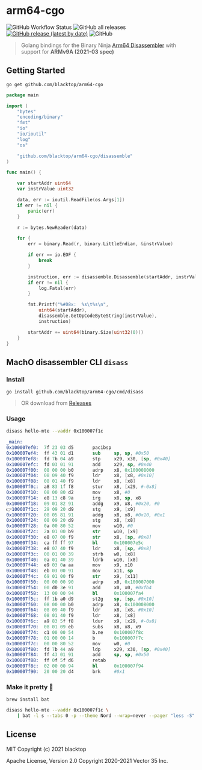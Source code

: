 # arm64-cgo

![GitHub Workflow Status](https://img.shields.io/github/workflow/status/blacktop/arm64-cgo/Go)
![GitHub all releases](https://img.shields.io/github/downloads/blacktop/arm64-cgo/total)
[![GitHub release (latest by date)](https://img.shields.io/github/v/release/blacktop/arm64-cgo)](https://github.com/blacktop/arm64-cgo/releases/latest)
![GitHub](https://img.shields.io/github/license/blacktop/arm64-cgo?color=blue)

> Golang bindings for the Binary Ninja [Arm64 Disassembler](https://github.com/Vector35/arch-arm64) with support for **ARMv9A (2021-03 spec)**

## Getting Started

```
go get github.com/blacktop/arm64-cgo
```

```go
package main

import (
	"bytes"
	"encoding/binary"
	"fmt"
	"io"
	"io/ioutil"
	"log"
	"os"

	"github.com/blacktop/arm64-cgo/disassemble"
)

func main() {

	var startAddr uint64
	var instrValue uint32

	data, err := ioutil.ReadFile(os.Args[1])
	if err != nil {
		panic(err)
	}

	r := bytes.NewReader(data)

	for {
		err = binary.Read(r, binary.LittleEndian, &instrValue)

		if err == io.EOF {
			break
		}

		instruction, err := disassemble.Disassemble(startAddr, instrValue, true)
		if err != nil {
			log.Fatal(err)
		}

		fmt.Printf("%#08x:  %s\t%s\n",
			uint64(startAddr),
			disassemble.GetOpCodeByteString(instrValue),
			instruction)

		startAddr += uint64(binary.Size(uint32(0)))
	}
}
```

## MachO disassembler CLI `disass`

### Install

```
go install github.com/blacktop/arm64-cgo/cmd/disass
```

> OR download from [Releases](https://github.com/blacktop/arm64-cgo/releases/latest)

### Usage

```bash
disass hello-mte --vaddr 0x100007f1c
```
```s
_main:
0x100007ef0:  7f 23 03 d5       pacibsp
0x100007ef4:  ff 43 01 d1       sub     sp, sp, #0x50
0x100007ef8:  fd 7b 04 a9       stp     x29, x30, [sp, #0x40]
0x100007efc:  fd 03 01 91       add     x29, sp, #0x40
0x100007f00:  08 00 00 b0       adrp    x8, 0x100008000
0x100007f04:  08 09 40 f9       ldr     x8, [x8, #0x10]
0x100007f08:  08 01 40 f9       ldr     x8, [x8]
0x100007f0c:  a8 83 1f f8       stur    x8, [x29, #-0x8]
0x100007f10:  08 00 80 d2       mov     x8, #0
0x100007f14:  e8 13 c8 9a       irg     x8, sp, x8
0x100007f18:  09 01 82 91       addg    x9, x8, #0x20, #0
👉100007f1c:  29 09 20 d9       stg     x9, [x9]
0x100007f20:  08 05 81 91       addg    x8, x8, #0x10, #0x1
0x100007f24:  08 09 20 d9       stg     x8, [x8]
0x100007f28:  0a 00 80 52       mov     w10, #0
0x100007f2c:  2a 01 00 b9       str     w10, [x9]
0x100007f30:  e8 07 00 f9       str     x8, [sp, #0x8]
0x100007f34:  ca ff ff 97       bl      0x100007e5c
0x100007f38:  e8 07 40 f9       ldr     x8, [sp, #0x8]
0x100007f3c:  00 01 00 39       strb    w0, [x8]
0x100007f40:  0a 01 40 39       ldrb    w10, [x8]
0x100007f44:  e9 03 0a aa       mov     x9, x10
0x100007f48:  eb 03 00 91       mov     x11, sp
0x100007f4c:  69 01 00 f9       str     x9, [x11]
0x100007f50:  00 00 00 90       adrp    x0, 0x100007000
0x100007f54:  00 d0 3e 91       add     x0, x0, #0xfb4
0x100007f58:  13 00 00 94       bl      0x100007fa4
0x100007f5c:  ff 1b a0 d9       st2g    sp, [sp, #0x10]
0x100007f60:  08 00 00 b0       adrp    x8, 0x100008000
0x100007f64:  08 09 40 f9       ldr     x8, [x8, #0x10]
0x100007f68:  08 01 40 f9       ldr     x8, [x8]
0x100007f6c:  a9 83 5f f8       ldur    x9, [x29, #-0x8]
0x100007f70:  08 01 09 eb       subs    x8, x8, x9
0x100007f74:  c1 00 00 54       b.ne    0x100007f8c
0x100007f78:  01 00 00 14       b       0x100007f7c
0x100007f7c:  00 00 80 52       mov     w0, #0
0x100007f80:  fd 7b 44 a9       ldp     x29, x30, [sp, #0x40]
0x100007f84:  ff 43 01 91       add     sp, sp, #0x50
0x100007f88:  ff 0f 5f d6       retab
0x100007f8c:  02 00 00 94       bl      0x100007f94
0x100007f90:  20 00 20 d4       brk     #0x1
```

### Make it pretty 💄

```
brew install bat
```

```bash
disass hello-mte --vaddr 0x100007f1c \
	| bat -l s --tabs 0 -p --theme Nord --wrap=never --pager "less -S"
```

## License

MIT Copyright (c) 2021 blacktop

Apache License, Version 2.0 Copyright 2020-2021 Vector 35 Inc.
